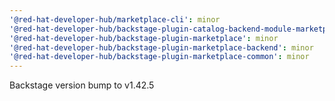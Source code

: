 ```yaml
---
'@red-hat-developer-hub/marketplace-cli': minor
'@red-hat-developer-hub/backstage-plugin-catalog-backend-module-marketplace': minor
'@red-hat-developer-hub/backstage-plugin-marketplace': minor
'@red-hat-developer-hub/backstage-plugin-marketplace-backend': minor
'@red-hat-developer-hub/backstage-plugin-marketplace-common': minor
---
```


Backstage version bump to v1.42.5

